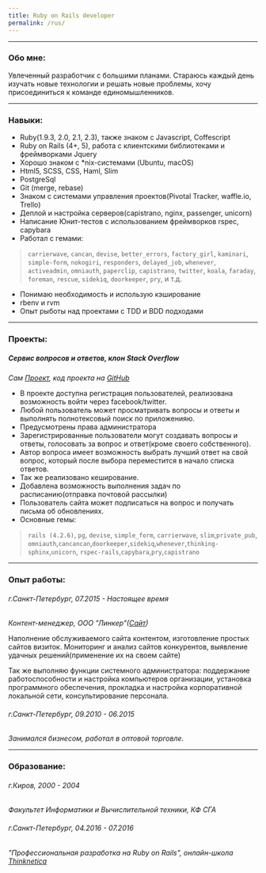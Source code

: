 ```yaml
---
title: Ruby on Rails developer
permalink: /rus/
---
```

***

### Обо мне:

Увлеченный разработчик с большими планами.
Стараюсь каждый день изучать новые технологии и решать новые проблемы,
хочу присоединиться к команде единомышленников.

***

### Навыки:

* Ruby(1.9.3, 2.0, 2.1, 2.3), также знаком с Javascript, Coffescript
* Ruby on Rails (4+, 5), работа с клиентскими библиотеками и фреймворками Jquery
* Хорошо знаком  с *nix-системами (Ubuntu, macOS)
* Html5, SCSS, CSS,  Haml, Slim
* PostgreSql
* Git (merge, rebase)
* Знаком с системами управления проектов(Pivotal Tracker, waffle.io, Trello)
* Деплой и настройка серверов(capistrano, nginx, passenger, unicorn)
* Написание Юнит-тестов с использованием фреймворков rspec, capybara
* Работал с гемами:

> `carrierwave`, `cancan`, `devise`, `better_errors`, `factory_girl`,
  `kaminari`, `simple-form`, `nokogiri`, `responders`, `delayed_job`,
  `whenever`, `activeadmin`, `omniauth`, `paperclip`, `capistrano`, `twitter`,
  `koala`, `faraday`, `foreman`, `rescue`, `sidekiq`, `doorkeeper`, `pry`, и т.д.

* Понимаю необходимость и использую кэширование
* rbenv и rvm
* Опыт рыботы над проектами с TDD и BDD подходами

***

### Проекты:

##### Сервис вопросов и ответов, клон Stack Overflow

_Сам [Проект](http://146.185.136.163/), код проекта на [GitHub](https://github.com/vlasikhin/QA-Service)_

- В проекте доступна регистрация пользователей, реализована возможность войти через facebook/twitter.
- Любой пользователь может просматривать вопросы и ответы и выполнять полнотексовый поиск по приложенияю.
- Предусмотрены права администратора
- Зарегистрированные пользователи могут создавать вопросы и ответы, голосовать за вопрос и ответ(кроме своего собственного).
- Автор вопроса имеет возможность выбрать лучший ответ на свой вопрос, который после выбора переместится в начало списка ответов.
- Так же реализовано кеширование.
- Добавлена возможность выполнения задач по расписанию(отправка почтовой рассылки)
- Пользователь сайта может подписаться на вопрос и получать письма об обновлениях.
- Основные гемы:

>`rails (4.2.6)`, `pg`, `devise`, `simple_form`, `carrierwave`, `slim`,`private_pub`,
  `omniauth`,`cancancan`,`doorkeeper`,`sidekiq`,`whenever`,`thinking-sphinx`,`unicorn`,
  `rspec-rails`,`capybara`,`pry`,`capistrano`


***

### Опыт работы:

###### г.Санкт-Петербург, 07.2015 - Настоящее время

_Контент-менеджер, ООО "Линкер"([Сайт](http://lincer.ru/))_

Наполнение обслуживаемого сайта контентом, изготовление простых сайтов визиток.
Мониторинг и анализ сайтов конкурентов, выявление удачных решений(применение их на своем сайте)

Так же выполняю функции системного администратора:
поддержание работоспособности и настройка компьютеров организации,
установка программного обеспечения,
прокладка и настройка корпоративной локальной сети, консультирование персонала.

###### г.Санкт-Петербург, 09.2010 - 06.2015

_Занимался бизнесом, работал в оптовой торговле._

***

### Образование:

###### г.Киров, 2000 - 2004

_Факультет Информатики и Вычислительной техники, КФ СГА_

###### г.Санкт-Петербург, 04.2016 - 07.2016
_"Профессиональная разработка на Ruby on Rails", онлайн-школа [Thinknetica](http://thinknetica.com/)_
